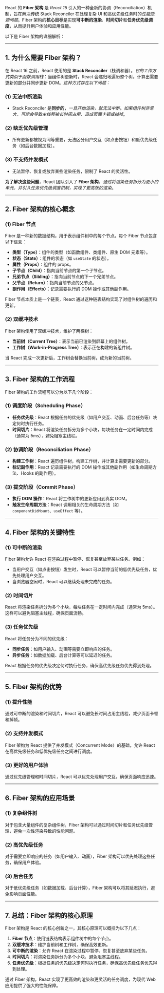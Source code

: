 React 的 **Fiber 架构** 是 *React 16* 引入的一种全新的协调（Reconciliation）机制，旨在解决传统 Stack Reconciler 在处理复杂 UI 和高优先级任务时的*性能瓶颈问题*。Fiber 架构的**核心目标**是实现**可中断的渲染**、**时间切片**和**任务优先级调度**，从而提升用户体验和应用性能。

以下是 Fiber 架构的详细解析：

---

## 1. **为什么需要 Fiber 架构？**
在 React 16 之前，React 使用的是 **Stack Reconciler**（栈调和器）。*它的工作方式类似于函数调用栈*：当组件树更新时，React 会递归地遍历整个树，计算出需要更新的部分并同步更新 DOM。*这种方式存在以下问题：*

### (1) **无法中断渲染**
- Stack Reconciler 是**同步的**，*一旦开始渲染，就无法中断。如果组件树非常大，可能会导致主线程被长时间占用，造成页面卡顿或掉帧*。
  
### (2) **缺乏优先级管理**
- 所有更新都被视为同等重要，无法区分用户交互（如点击按钮）和低优先级任务（如后台数据加载）。
  
### (3) **不支持并发模式**
- 无法暂停、恢复或放弃某些渲染任务，限制了 React 的灵活性。

**为了解决这些问题**，React 团队引入了 **Fiber 架构**，*通过将渲染任务拆分为更小的单元，并引入任务优先级调度机制，实现了更高效的渲染*。

---

## 2. **Fiber 架构的核心概念**

### (1) **Fiber 节点**
Fiber 是一种新的数据结构，用于表示组件树中的每个节点。每个 Fiber 节点包含以下信息：
- **类型（Type）**：组件的类型（如函数组件、类组件、原生 DOM 元素等）。
- **状态（State）**：组件的状态（如 `useState` 的状态）。
- **属性（Props）**：组件的 props。
- **子节点（Child）**：指向当前节点的第一个子节点。
- **兄弟节点（Sibling）**：指向当前节点的下一个兄弟节点。
- **父节点（Return）**：指向当前节点的父节点。
- **副作用（Effects）**：记录需要执行的 DOM 操作或其他副作用。

Fiber 节点本质上是一个链表，React 通过这种链表结构实现了对组件树的遍历和更新。

### (2) **双缓冲技术**
Fiber 架构使用了双缓冲技术，维护了两棵树：
- **当前树（Current Tree）**：表示当前已渲染到屏幕上的组件树。
- **工作树（Work-in-Progress Tree）**：表示正在构建的新组件树。

当 React 完成一次更新后，工作树会替换当前树，成为新的当前树。

---

## 3. **Fiber 架构的工作流程**

Fiber 架构的工作流程可以分为以下几个阶段：

### (1) **调度阶段（Scheduling Phase）**
- **任务优先级**：React 根据任务的优先级（如用户交互、动画、后台任务等）决定何时执行任务。
- **时间切片**：React 将渲染任务拆分为多个小块，每块任务在一定时间内完成（通常为 5ms），避免阻塞主线程。

### (2) **协调阶段（Reconciliation Phase）**
- **构建工作树**：React 遍历组件树，构建工作树，并计算出需要更新的部分。
- **标记副作用**：React 记录需要执行的 DOM 操作或其他副作用（如生命周期方法、Hooks 的副作用）。

### (3) **提交阶段（Commit Phase）**
- **执行 DOM 操作**：React 将工作树中的更新应用到真实 DOM。
- **触发生命周期方法**：React 调用相关的生命周期方法（如 `componentDidMount`、`useEffect` 等）。

---

## 4. **Fiber 架构的关键特性**

### (1) **可中断的渲染**
Fiber 架构允许 React 在渲染过程中暂停、恢复甚至放弃某些任务。例如：
- 当用户交互（如点击按钮）发生时，React 可以暂停当前的低优先级任务，优先处理用户交互。
- 当浏览器空闲时，React 可以继续处理未完成的任务。

### (2) **时间切片**
React 将渲染任务拆分为多个小块，每块任务在一定时间内完成（通常为 5ms）。这样可以避免阻塞主线程，确保页面流畅。

### (3) **任务优先级**
React 将任务分为不同的优先级：
- **同步任务**：如用户输入、动画等需要立即响应的任务。
- **异步任务**：如数据加载、后台计算等可以延迟的任务。

React 根据任务的优先级决定何时执行任务，确保高优先级任务优先得到处理。

---

## 5. **Fiber 架构的优势**

### (1) **提升性能**
通过可中断的渲染和时间切片，React 可以避免长时间占用主线程，减少页面卡顿和掉帧。

### (2) **支持并发模式**
Fiber 架构为 React 提供了并发模式（Concurrent Mode）的基础，允许 React 在高优先级任务和低优先级任务之间进行调度。

### (3) **更好的用户体验**
通过优先级管理和时间切片，React 可以优先处理用户交互，确保页面响应迅速。

---

## 6. **Fiber 架构的应用场景**

### (1) **复杂组件树**
对于包含大量组件的复杂组件树，Fiber 架构可以通过时间切片和任务优先级管理，避免一次性渲染导致的性能问题。

### (2) **高优先级任务**
对于需要立即响应的任务（如用户输入、动画），Fiber 架构可以优先处理这些任务，确保用户体验。

### (3) **后台任务**
对于低优先级任务（如数据加载、后台计算），Fiber 架构可以将其延迟执行，避免影响页面性能。

---

## 7. **总结：Fiber 架构的核心原理**
Fiber 架构是 React 的核心创新之一，其核心原理可以概括为以下几点：
1. **Fiber 节点**：使用链表结构表示组件树中的每个节点。
2. **双缓冲技术**：维护当前树和工作树，确保高效更新。
3. **可中断的渲染**：允许 React 在渲染过程中暂停、恢复甚至放弃某些任务。
4. **时间切片**：将渲染任务拆分为多个小块，避免阻塞主线程。
5. **任务优先级**：根据任务的优先级决定何时执行任务，确保高优先级任务优先得到处理。

通过 Fiber 架构，React 实现了更高效的渲染和更灵活的任务调度，为现代 Web 应用提供了强大的性能保障。